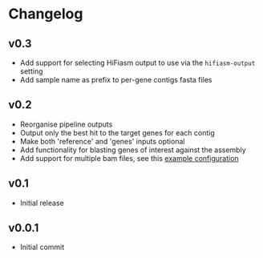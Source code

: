 Changelog
==========

<!--
Newest changes should be on top.

This document is user facing. Please word the changes in such a way
that users understand how the changes affect the new version.
-->

v0.3
---------------------------
+ Add support for selecting HiFiasm output to use via the `hifiasm-output`
setting
+ Add sample name as prefix to per-gene contigs fasta files

v0.2
---------------------------
+ Reorganise pipeline outputs
+ Output only the best hit to the target genes for each contig
+ Make both 'reference' and 'genes' inputs optional
+ Add functionality for blasting genes of interest against the assembly
+ Add support for multiple bam files, see this [example
configuration](https://github.com/Redmar-van-den-Berg/HiFi-assembly/blob/main/tests/pep/project_config_two_bamfiles.yml)

v0.1
---------------------------
+ Initial release

v0.0.1
---------------------------
+ Initial commit
